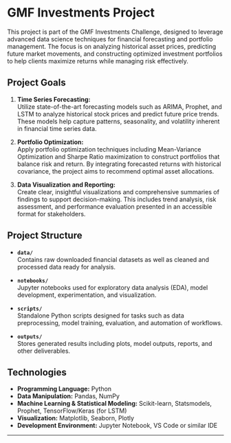 # GMF Investments Project

This project is part of the GMF Investments Challenge, designed to leverage advanced data science techniques for financial forecasting and portfolio management. The focus is on analyzing historical asset prices, predicting future market movements, and constructing optimized investment portfolios to help clients maximize returns while managing risk effectively.

## Project Goals

1. **Time Series Forecasting:**  
   Utilize state-of-the-art forecasting models such as ARIMA, Prophet, and LSTM to analyze historical stock prices and predict future price trends. These models help capture patterns, seasonality, and volatility inherent in financial time series data.

2. **Portfolio Optimization:**  
   Apply portfolio optimization techniques including Mean-Variance Optimization and Sharpe Ratio maximization to construct portfolios that balance risk and return. By integrating forecasted returns with historical covariance, the project aims to recommend optimal asset allocations.

3. **Data Visualization and Reporting:**  
   Create clear, insightful visualizations and comprehensive summaries of findings to support decision-making. This includes trend analysis, risk assessment, and performance evaluation presented in an accessible format for stakeholders.

## Project Structure

- **`data/`**  
  Contains raw downloaded financial datasets as well as cleaned and processed data ready for analysis.

- **`notebooks/`**  
  Jupyter notebooks used for exploratory data analysis (EDA), model development, experimentation, and visualization.

- **`scripts/`**  
  Standalone Python scripts designed for tasks such as data preprocessing, model training, evaluation, and automation of workflows.

- **`outputs/`**  
  Stores generated results including plots, model outputs, reports, and other deliverables.

## Technologies

- **Programming Language:** Python  
- **Data Manipulation:** Pandas, NumPy  
- **Machine Learning & Statistical Modeling:** Scikit-learn, Statsmodels, Prophet, TensorFlow/Keras (for LSTM)  
- **Visualization:** Matplotlib, Seaborn, Plotly  
- **Development Environment:** Jupyter Notebook, VS Code or similar IDE

---

